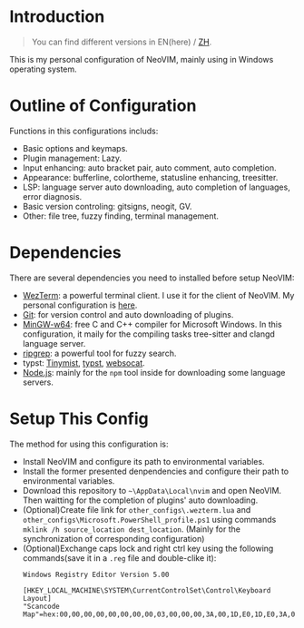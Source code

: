# Introduction

> You can find different versions in EN(here) / [ZH](./README-ZH.md).

This is my personal configuration of NeoVIM, mainly using in Windows operating system.

# Outline of Configuration

Functions in this configurations includs:
- Basic options and keymaps.
- Plugin management: Lazy.
- Input enhancing: auto bracket pair, auto comment, auto completion.
- Appearance: bufferline, colortheme, statusline enhancing, treesitter.
- LSP: language server auto downloading, auto completion of languages, error diagnosis.
- Basic version controling: gitsigns, neogit, GV.
- Other: file tree, fuzzy finding, terminal management.

# Dependencies

There are several dependencies you need to installed before setup NeoVIM:
- [WezTerm](https://github.com/wez/wezterm): a powerful terminal client. I use it for the client of NeoVIM. My personal configuration is [here](./other_configs/.wezterm.lua).
- [Git](https://git-scm.com/downloads): for version control and auto downloading of plugins.
- [MinGW-w64](https://winlibs.com/): free C and C++ compiler for Microsoft Windows. In this configuration, it maily for the compiling tasks tree-sitter and clangd language server.
- [ripgrep](https://github.com/BurntSushi/ripgrep): a powerful tool for fuzzy search.
- typst: [Tinymist](https://github.com/Myriad-Dreamin/tinymist), [typst](https://github.com/typst/typst), [websocat](https://github.com/vi/websocat).
- [Node.js](https://nodejs.org/en): mainly for the `npm` tool inside for downloading some language servers.

# Setup This Config

The method for using this configuration is:
- Install NeoVIM and configure its path to environmental variables.
- Install the former presented denpendencies and configure their path to environmental variables.
- Download this repository to `~\AppData\Local\nvim` and open NeoVIM. Then waitting for the completion of plugins' auto downloading.
- (Optional)Create file link for `other_configs\.wezterm.lua` and `other_configs\Microsoft.PowerShell_profile.ps1` using commands `mklink /h source_location dest_location`. (Mainly for the synchronization of corresponding configuration)
- (Optional)Exchange caps lock and right ctrl key using the following commands(save it in a `.reg` file and double-clike it):
    ~~~reg
    Windows Registry Editor Version 5.00

    [HKEY_LOCAL_MACHINE\SYSTEM\CurrentControlSet\Control\Keyboard Layout]
    "Scancode Map"=hex:00,00,00,00,00,00,00,00,03,00,00,00,3A,00,1D,E0,1D,E0,3A,00,00,00,00,00
    ~~~
